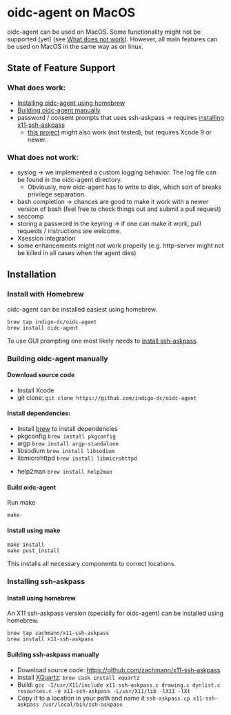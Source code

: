 # oidc-agent on MacOS

oidc-agent can be used on MacOS. Some functionality might not be supported
(yet) (see [What does not work](#what-does-not-work)). However, all main features can be used on MacOS in the same way as on
linux.

## State of Feature Support
### What does work:
- [Installing oidc-agent using homebrew](#install-with-homebrew)
- [Building oidc-agent manually](#building-oidc-agent-manually)
- password / consent prompts that uses ssh-askpass -> requires [installing
  x11-ssh-askpass](#installing-ssh-askpass)
  - [this project](https://github.com/lukas-zronek/ssh-askpass-mac) might also
    work (not tested), but requires Xcode 9 or newer.

### What does not work:
- syslog -> we implemented a custom logging behavior. The log file can be found
in the oidc-agent directory.
  - Obviously, now oidc-agent has to write to disk, which sort of breaks
    privilege separation.
- bash completion -> chances are good to make it work with a newer version of bash (feel free to check things out and submit a pull request)
- seccomp
- storing a password in the keyring -> if one can make it work, pull requests /
  instructions are welcome.
- Xsession integration
- some enhancements might not work properly (e.g. http-server might not be
    killed in all cases when the agent dies)

## Installation

### Install with Homebrew
oidc-agent can be installed easiest using homebrew.
```
brew tap indigo-dc/oidc-agent
brew install oidc-agent
```
To use GUI prompting one most likely needs to [install ssh-askpass](#installing-ssh-askpass).

### Building oidc-agent manually
#### Download source code
- Install Xcode
- git clone: `git clone https://github.com/indigo-dc/oidc-agent`

#### Install dependencies:
- Install [brew](https://brew.sh) to install dependencies
- pkgconfig `brew install pkgconfig`
- argp `brew install argp-standalone`
- libsodium `brew install libsodium`
- libmicrohttpd `brew install libmicrohttpd`
<!-- - libsecret-1 `brew install libsecret-1` -->
<!--   - you might have to add `/usr/local/opt/libffi/lib/pkgconfig` to `$PKG_CONFIG_PATH` -->
- help2man `brew install help2man`

#### Build oidc-agent
Run make
```
make
```
#### Install using make
```
make install
make post_install
```
This installs all necessary components to correct locations.

### Installing ssh-askpass
#### Install using homebrew
An X11 ssh-askpass version (specially for oidc-agent) can be installed using
homebrew.
```
brew tap zachmann/x11-ssh-askpass
brew install x11-ssh-askpass
```

#### Building ssh-askpass manually
- Download source code: https://github.com/zachmann/x11-ssh-askpass
- Install [XQuartz](https://www.xquartz.org/): `brew cask install xquartz`
- Build: `gcc -I/usr/X11/include x11-ssh-askpass.c drawing.c dynlist.c resources.c -o x11-ssh-askpass -L/usr/X11/lib -lX11 -lXt`
- Copy it to a location in your path and name it `ssh-askpass`. `cp x11-ssh-askpass
  /usr/local/bin/ssh-askpass`

